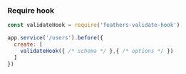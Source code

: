 ### Require hook

```javascript
const validateHook = require('feathers-validate-hook')

app.service('/users').before({
  create: [ 
    validateHook({ /* schema */ },{ /* options */ })
  ]
})
```
